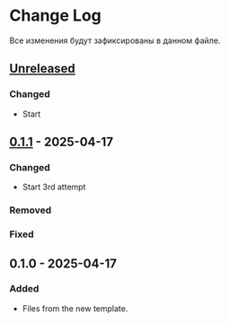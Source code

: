 # Change Log
Все изменения будут зафиксированы в данном файле.

## [Unreleased]
### Changed
- Start

## [0.1.1] - 2025-04-17
### Changed
- Start 3rd attempt

### Removed

### Fixed

## 0.1.0 - 2025-04-17
### Added
- Files from the new template.

[Unreleased]: https://github.com/Sehktel/c51cc/compare/0.1.1...HEAD
[0.1.1]: https://github.com/Sehktel/c51cc/compare/0.1.0...0.1.1
